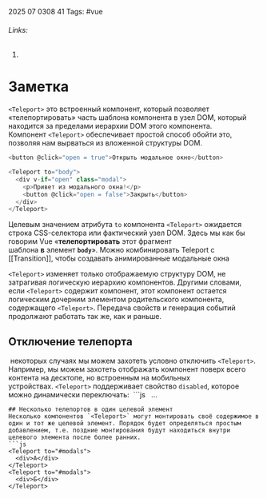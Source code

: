 2025 07 0308 41
Tags: #vue 
###### Links: 
1) 
# Заметка
`<Teleport>` это встроенный компонент, который позволяет «телепортировать» часть шаблона компонента в узел DOM, который находится за пределами иерархии DOM этого компонента.
Компонент `<Teleport>` обеспечивает простой способ обойти это, позволяя нам вырваться из вложенной структуры DOM.
```js
<button @click="open = true">Открыть модальное окно</button>

<Teleport to="body">
  <div v-if="open" class="modal">
    <p>Привет из модального окна!</p>
    <button @click="open = false">Закрыть</button>
  </div>
</Teleport>
```
Целевым значением атрибута `to` компонента `<Teleport>` ожидается строка CSS-селектора или фактический узел DOM. Здесь мы как бы говорим Vue «**телепортировать** этот фрагмент шаблона **в** элемент **`body`**».
Можно комбинировать Teleport с [[Transition]], чтобы создавать анимированные модальные окна

`<Teleport>` изменяет только отображаемую структуру DOM, не затрагивая логическую иерархию компонентов. Другими словами, если `<Teleport>` содержит компонент, этот компонент остается логическим дочерним элементом родительского компонента, содержащего `<Teleport>`. Передача свойств и генерация событий продолжают работать так же, как и раньше.

## Отключение телепорта
 некоторых случаях мы можем захотеть условно отключить `<Teleport>`. Например, мы можем захотеть отображать компонент поверх всего контента на десктопе, но встроенным на мобильных устройствах. `<Teleport>` поддерживает свойство `disabled`, которое можно динамически переключать:
 ```js
 <Teleport :disabled="isMobile">
  ...
</Teleport>
```
## Несколько телепортов в один целевой элемент
Несколько компонентов `<Teleport>` могут монтировать своё содержимое в один и тот же целевой элемент. Порядок будет определяться простым добавлением, т.е. поздние монтирования будут находиться внутри целевого элемента после более ранних.
```js
<Teleport to="#modals">
  <div>А</div>
</Teleport>
<Teleport to="#modals">
  <div>Б</div>
</Teleport>
```
